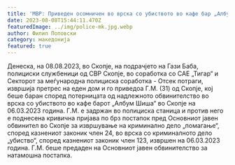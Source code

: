 ```yaml
---
title: 'МВР: Приведен осомничен во врска со убиството во кафе бар „Албум Шиша“ - 08 АВГУСТ 2023'
date: 2023-08-08T15:44:11.470Z
featuredImage: ../img/police-mk.jpg.webp
author: Филип Поповски
category: македонија
featured: true
---
```

Денеска, на 08.08.2023, во Скопје, на подрачјето на Гази Баба, полициски службеници од СВР Скопје, во соработка со САЕ „Тигар“ и Секторот за меѓународна полициска соработка - Отсек потраги, извршија претрес на еден дом и го приведоа Г.М. (31) од Скопје, кој беше баран според потерницата од надлежното обвинителство во врска со убиството во кафе барот „Албум Шиша“ во Скопје на 06.03.2023 година.
Г.М. е задржан во полициска станица и против него е поднесена кривична пријава по брз постапок пред Основниот јавен обвинител во Скопје за извршување на криминално дело „помагање“, според казнениот законик член 24, во врска со криминалното дело „убиство“, според казнениот законик член 123, извршен на 06.03.2023 година. Г.М. беше предаден на Основниот јавен обвинителство за натамошна постапка.
